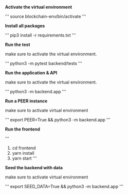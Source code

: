 **Activate the virtual environment**

'''
source blockchain-env/bin/activate
'''

**Install all packages**

'''
pip3 install -r requirements.txt
'''

**Run the test**

make sure to activate the virtual environment.

'''
python3 -m pytest backend/tests
'''

**Run the application & API**

make sure to activate the virtual environment.

'''
python3 -m backend.app
'''

**Run a PEER instance**

make sure to activate virtual environment

'''
export PEER=True && python3 -m backend.app
'''

**Run the frontend**

'''
1. cd frontend
2. yarn install
3. yarn start
'''

**Seed the backend with data**

make sure to activate virtual environment

'''
export SEED_DATA=True && python3 -m backend.app
'''
